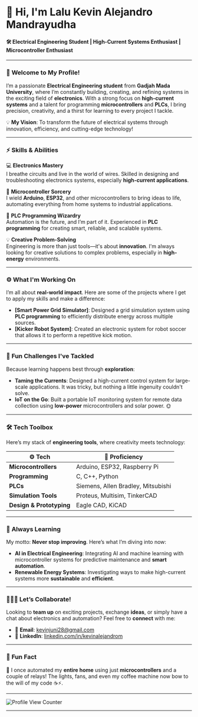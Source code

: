 # 👋 Hi, I'm **Lalu Kevin Alejandro Mandrayudha**
#### 🛠️ **Electrical Engineering Student | High-Current Systems Enthusiast | Microcontroller Enthusiast**

---

### 🚀 **Welcome to My Profile!**

I’m a passionate **Electrical Engineering student** from **Gadjah Mada University**, where I’m constantly building, creating, and refining systems in the exciting field of **electronics**. With a strong focus on **high-current systems** and a talent for programming **microcontrollers** and **PLCs**, I bring precision, creativity, and a thirst for learning to every project I tackle.

💡 **My Vision**: To transform the future of electrical systems through innovation, efficiency, and cutting-edge technology!

---

### ⚡ **Skills & Abilities**

💻 **Electronics Mastery**  
I breathe circuits and live in the world of wires. Skilled in designing and troubleshooting electronics systems, especially **high-current applications**.

🧠 **Microcontroller Sorcery**  
I wield **Arduino**, **ESP32**, and other microcontrollers to bring ideas to life, automating everything from home systems to industrial applications.

🤖 **PLC Programming Wizardry**  
Automation is the future, and I’m part of it. Experienced in **PLC programming** for creating smart, reliable, and scalable systems.

💡 **Creative Problem-Solving**  
Engineering is more than just tools—it's about **innovation**. I'm always looking for creative solutions to complex problems, especially in **high-energy** environments.

---

### ⚙️ **What I'm Working On**
I’m all about **real-world impact**. Here are some of the projects where I get to apply my skills and make a difference:

- **[Smart Power Grid Simulator]**: Designed a grid simulation system using **PLC programming** to efficiently distribute energy across multiple sources.
- **[Kicker Robot System]**: Created an electronic system for robot soccer that allows it to perform a repetitive kick motion.

---

### 🎯 **Fun Challenges I've Tackled**  
Because learning happens best through **exploration**:

- **Taming the Currents**: Designed a high-current control system for large-scale applications. It was tricky, but nothing a little ingenuity couldn't solve.
- **IoT on the Go**: Built a portable IoT monitoring system for remote data collection using **low-power** microcontrollers and solar power. 🌞

---

### 🛠️ **Tech Toolbox**

Here’s my stack of **engineering tools**, where creativity meets technology:

| ⚙️ **Tech**            | 🎯 **Proficiency**                   |
|------------------------|--------------------------------------|
| **Microcontrollers**    | Arduino, ESP32, Raspberry Pi        |
| **Programming**         | C, C++, Python                      |
| **PLCs**                | Siemens, Allen Bradley, Mitsubishi  |
| **Simulation Tools**    | Proteus, Multisim, TinkerCAD        |
| **Design & Prototyping**| Eagle CAD, KiCAD                    |

---

### 🌱 **Always Learning**

My motto: **Never stop improving**. Here’s what I’m diving into now:

- **AI in Electrical Engineering**: Integrating AI and machine learning with microcontroller systems for predictive maintenance and **smart automation**.
- **Renewable Energy Systems**: Investigating ways to make high-current systems more **sustainable** and **efficient**.

---

### 🧑‍🤝‍🧑 **Let’s Collaborate!**

Looking to **team up** on exciting projects, exchange **ideas**, or simply have a chat about electronics and automation? Feel free to **connect** with me:

- 📧 **Email**: [kevinjuni28@gmail.com](mailto:kevinjuni28@gmail.com)
- 💼 **LinkedIn**: [linkedin.com/in/kevinalejandrom](https://linkedin.com/in/kevinalejandrom)

---

### 🎉 **Fun Fact**  
🔌 I once automated my **entire home** using just **microcontrollers** and a couple of relays! The lights, fans, and even my coffee machine now bow to the will of my code ☕⚡.

---

![Profile View Counter](https://komarev.com/ghpvc/?username=yourusername&label=Visitors&color=brightgreen&style=flat-square)

---


